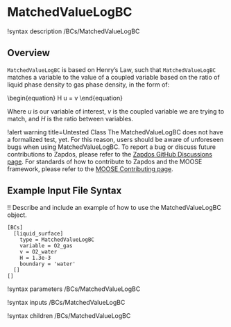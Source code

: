 # MatchedValueLogBC

!syntax description /BCs/MatchedValueLogBC

## Overview

`MatchedValueLogBC` is based on Henry’s Law, such that `MatchedValueLogBC` matches a variable to the value of a coupled variable based on the ratio of liquid phase density to gas phase density, in the form of:

\begin{equation}
H  u = v
\end{equation}

Where $u$ is our variable of interest, $v$ is the coupled variable we are trying to match, and $H$ is the ratio between variables.

!alert warning title=Untested Class
The MatchedValueLogBC does not have a formalized test, yet. For this reason,
users should be aware of unforeseen bugs when using MatchedValueLogBC. To
report a bug or discuss future contributions to Zapdos, please refer to the
[Zapdos GitHub Discussions page](https://github.com/shannon-lab/zapdos/discussions).
For standards of how to contribute to Zapdos and the MOOSE framework,
please refer to the [MOOSE Contributing page](framework/contributing.md).

## Example Input File Syntax

!! Describe and include an example of how to use the MatchedValueLogBC object.

```text
[BCs]
  [liquid_surface]
    type = MatchedValueLogBC
    variable = O2_gas
    v = O2_water
    H = 1.3e-3
    boundary = 'water'
  []
[]
```

!syntax parameters /BCs/MatchedValueLogBC

!syntax inputs /BCs/MatchedValueLogBC

!syntax children /BCs/MatchedValueLogBC
